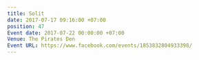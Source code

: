 ```yaml
---
title: Solit
date: 2017-07-17 09:16:00 +07:00
position: 47
Event date: 2017-07-22 00:00:00 +07:00
Venue: The Pirates Den
Event URL: https://www.facebook.com/events/1853832804933398/
---
```


